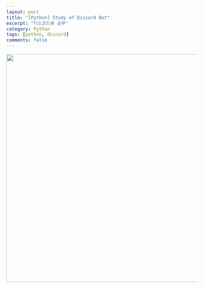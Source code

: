 ```yaml
---
layout: post
title: "[Python] Study of Discord Bot"
excerpt: "디스코드봇 공부"
category: Python
tags: [python, discord]
comments: false
---
```

<img width="600px" src="/img/discord.png">
